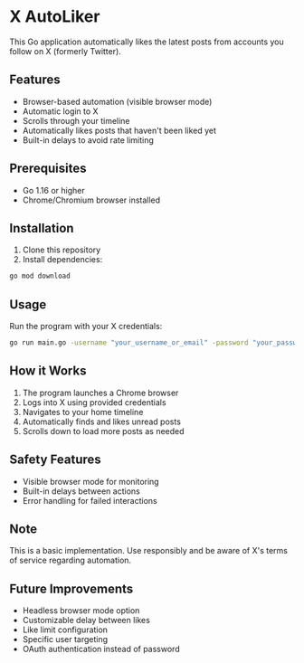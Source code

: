 # X AutoLiker

This Go application automatically likes the latest posts from accounts you follow on X (formerly Twitter).

## Features

- Browser-based automation (visible browser mode)
- Automatic login to X
- Scrolls through your timeline
- Automatically likes posts that haven't been liked yet
- Built-in delays to avoid rate limiting

## Prerequisites

- Go 1.16 or higher
- Chrome/Chromium browser installed

## Installation

1. Clone this repository
2. Install dependencies:
```bash
go mod download
```

## Usage

Run the program with your X credentials:

```bash
go run main.go -username "your_username_or_email" -password "your_password"
```

## How it Works

1. The program launches a Chrome browser
2. Logs into X using provided credentials
3. Navigates to your home timeline
4. Automatically finds and likes unread posts
5. Scrolls down to load more posts as needed

## Safety Features

- Visible browser mode for monitoring
- Built-in delays between actions
- Error handling for failed interactions

## Note

This is a basic implementation. Use responsibly and be aware of X's terms of service regarding automation.

## Future Improvements

- Headless browser mode option
- Customizable delay between likes
- Like limit configuration
- Specific user targeting
- OAuth authentication instead of password